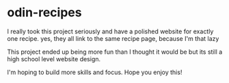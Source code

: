 # odin-recipes
I really took this project seriously and have a polished website
for exactly one recipe.
yes, they all link to the same recipe page, because I'm that lazy

This project ended up being more fun than I thought it would be
but its still a high school level website design.

I'm hoping to build more skills and focus.  Hope you enjoy this!

